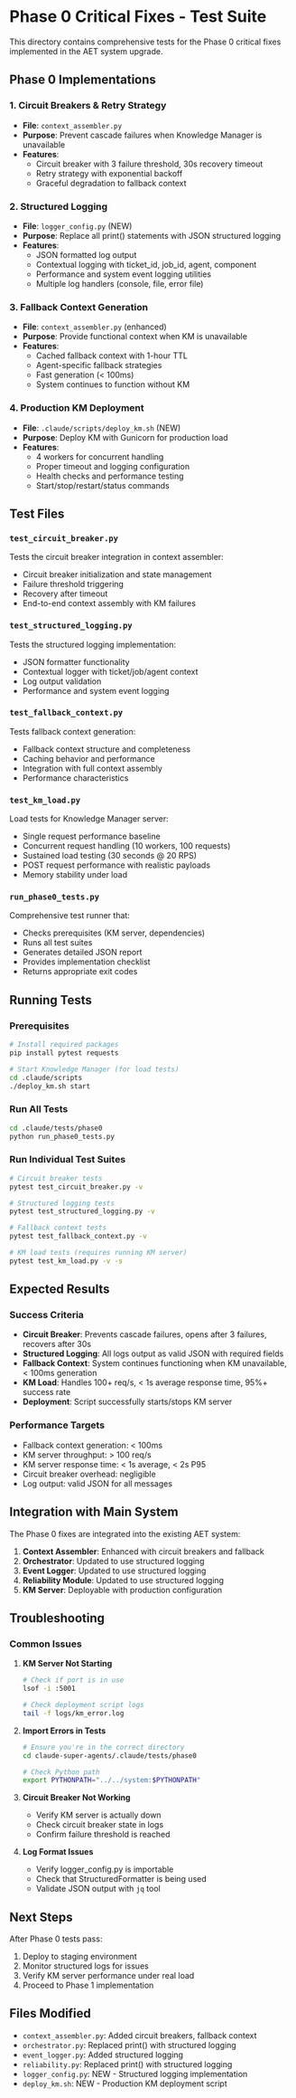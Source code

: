 # Phase 0 Critical Fixes - Test Suite

This directory contains comprehensive tests for the Phase 0 critical fixes implemented in the AET system upgrade.

## Phase 0 Implementations

### 1. Circuit Breakers & Retry Strategy
- **File**: `context_assembler.py`
- **Purpose**: Prevent cascade failures when Knowledge Manager is unavailable
- **Features**:
  - Circuit breaker with 3 failure threshold, 30s recovery timeout
  - Retry strategy with exponential backoff
  - Graceful degradation to fallback context

### 2. Structured Logging
- **File**: `logger_config.py` (NEW)
- **Purpose**: Replace all print() statements with JSON structured logging
- **Features**:
  - JSON formatted log output
  - Contextual logging with ticket_id, job_id, agent, component
  - Performance and system event logging utilities
  - Multiple log handlers (console, file, error file)

### 3. Fallback Context Generation
- **File**: `context_assembler.py` (enhanced)
- **Purpose**: Provide functional context when KM is unavailable
- **Features**:
  - Cached fallback context with 1-hour TTL
  - Agent-specific fallback strategies
  - Fast generation (< 100ms)
  - System continues to function without KM

### 4. Production KM Deployment
- **File**: `.claude/scripts/deploy_km.sh` (NEW)
- **Purpose**: Deploy KM with Gunicorn for production load
- **Features**:
  - 4 workers for concurrent handling
  - Proper timeout and logging configuration
  - Health checks and performance testing
  - Start/stop/restart/status commands

## Test Files

### `test_circuit_breaker.py`
Tests the circuit breaker integration in context assembler:
- Circuit breaker initialization and state management
- Failure threshold triggering
- Recovery after timeout
- End-to-end context assembly with KM failures

### `test_structured_logging.py`
Tests the structured logging implementation:
- JSON formatter functionality
- Contextual logger with ticket/job/agent context
- Log output validation
- Performance and system event logging

### `test_fallback_context.py`
Tests fallback context generation:
- Fallback context structure and completeness
- Caching behavior and performance
- Integration with full context assembly
- Performance characteristics

### `test_km_load.py`
Load tests for Knowledge Manager server:
- Single request performance baseline
- Concurrent request handling (10 workers, 100 requests)
- Sustained load testing (30 seconds @ 20 RPS)
- POST request performance with realistic payloads
- Memory stability under load

### `run_phase0_tests.py`
Comprehensive test runner that:
- Checks prerequisites (KM server, dependencies)
- Runs all test suites
- Generates detailed JSON report
- Provides implementation checklist
- Returns appropriate exit codes

## Running Tests

### Prerequisites
```bash
# Install required packages
pip install pytest requests

# Start Knowledge Manager (for load tests)
cd .claude/scripts
./deploy_km.sh start
```

### Run All Tests
```bash
cd .claude/tests/phase0
python run_phase0_tests.py
```

### Run Individual Test Suites
```bash
# Circuit breaker tests
pytest test_circuit_breaker.py -v

# Structured logging tests
pytest test_structured_logging.py -v

# Fallback context tests
pytest test_fallback_context.py -v

# KM load tests (requires running KM server)
pytest test_km_load.py -v -s
```

## Expected Results

### Success Criteria
- **Circuit Breaker**: Prevents cascade failures, opens after 3 failures, recovers after 30s
- **Structured Logging**: All logs output as valid JSON with required fields
- **Fallback Context**: System continues functioning when KM unavailable, < 100ms generation
- **KM Load**: Handles 100+ req/s, < 1s average response time, 95%+ success rate
- **Deployment**: Script successfully starts/stops KM server

### Performance Targets
- Fallback context generation: < 100ms
- KM server throughput: > 100 req/s
- KM server response time: < 1s average, < 2s P95
- Circuit breaker overhead: negligible
- Log output: valid JSON for all messages

## Integration with Main System

The Phase 0 fixes are integrated into the existing AET system:

1. **Context Assembler**: Enhanced with circuit breakers and fallback
2. **Orchestrator**: Updated to use structured logging
3. **Event Logger**: Updated to use structured logging
4. **Reliability Module**: Updated to use structured logging
5. **KM Server**: Deployable with production configuration

## Troubleshooting

### Common Issues

1. **KM Server Not Starting**
   ```bash
   # Check if port is in use
   lsof -i :5001
   
   # Check deployment script logs
   tail -f logs/km_error.log
   ```

2. **Import Errors in Tests**
   ```bash
   # Ensure you're in the correct directory
   cd claude-super-agents/.claude/tests/phase0
   
   # Check Python path
   export PYTHONPATH="../../system:$PYTHONPATH"
   ```

3. **Circuit Breaker Not Working**
   - Verify KM server is actually down
   - Check circuit breaker state in logs
   - Confirm failure threshold is reached

4. **Log Format Issues**
   - Verify logger_config.py is importable
   - Check that StructuredFormatter is being used
   - Validate JSON output with `jq` tool

## Next Steps

After Phase 0 tests pass:
1. Deploy to staging environment
2. Monitor structured logs for issues
3. Verify KM server performance under real load
4. Proceed to Phase 1 implementation

## Files Modified

- `context_assembler.py`: Added circuit breakers, fallback context
- `orchestrator.py`: Replaced print() with structured logging
- `event_logger.py`: Added structured logging
- `reliability.py`: Replaced print() with structured logging
- `logger_config.py`: NEW - Structured logging implementation
- `deploy_km.sh`: NEW - Production KM deployment script